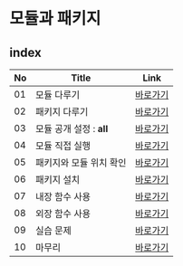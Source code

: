 # 모듈과 패키지
index
---
|No|Title|Link|
|-|-|-|
|01|모듈 다루기|[바로가기](./01)|
|02|패키지 다루기|[바로가기](./02)|
|03|모듈 공개 설정 : __all__|[바로가기](./03)|
|04|모듈 직접 실행|[바로가기](./04)|
|05|패키지와 모듈 위치 확인|[바로가기](./05)|
|06|패키지 설치|[바로가기](./06)|
|07|내장 함수 사용|[바로가기](./07)|
|08|외장 함수 사용|[바로가기](./08)|
|09|실습 문제|[바로가기](./09)|
|10|마무리|[바로가기](./10)|

<br>
